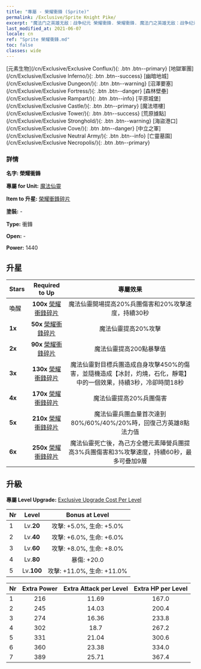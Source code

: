 ```yaml
---
title: "專屬 - 榮耀衝鋒 (Sprite)"
permalink: /Exclusive/Sprite Knight Pike/
excerpt: "魔法门之英雄无敌：战争纪元 榮耀衝鋒. 榮耀衝鋒. 魔法门之英雄无敌：战争纪元 專屬 榮耀衝鋒. 魔法仙靈 專屬."
last_modified_at: 2021-06-07
locale: cn
ref: "Sprite 榮耀衝鋒.md"
toc: false
classes: wide
---
```

 [元素生物](/cn/Exclusive/Exclusive Conflux/){: .btn .btn--primary} [地獄軍團](/cn/Exclusive/Exclusive Inferno/){: .btn .btn--success} [幽暗地城](/cn/Exclusive/Exclusive Dungeon/){: .btn .btn--warning} [沼澤要塞](/cn/Exclusive/Exclusive Fortress/){: .btn .btn--danger} [森林壁壘](/cn/Exclusive/Exclusive Rampart/){: .btn .btn--info} [平原城堡](/cn/Exclusive/Exclusive Castle/){: .btn .btn--primary} [魔法塔樓](/cn/Exclusive/Exclusive Tower/){: .btn .btn--success} [荒原據點](/cn/Exclusive/Exclusive Stronghold/){: .btn .btn--warning} [海盜港口](/cn/Exclusive/Exclusive Cove/){: .btn .btn--danger} [中立之軍](/cn/Exclusive/Exclusive Neutral Army/){: .btn .btn--info} [亡靈墓園](/cn/Exclusive/Exclusive Necropolis/){: .btn .btn--primary} 

### 詳情
 **名字: 榮耀衝鋒** 

 **專屬 for Unit:** [魔法仙靈](/cn/units/Sprite/) 

 **Item to 升星:** [榮耀衝鋒碎片](/cn/Items/con_916/)

 **塗裝:** -

 **Type:** 衝鋒

 **Open:** -

 **Power:** 1440

## 升星

  |     Stars    |  Required to Up | 專屬效果 |
  |:-------------|:---------------:|:---------------:|
  |  喚醒  | **100x** [榮耀衝鋒碎片](/cn/Items/con_916/) | 魔法仙靈開場提高20%兵團傷害和20%攻擊速度，持續30秒 |
  | **1x** <i class="fas fa-star"/> | **50x** [榮耀衝鋒碎片](/cn/Items/con_916/) | 魔法仙靈提高20%攻擊 |
  | **2x** <i class="fas fa-star"/> | **90x** [榮耀衝鋒碎片](/cn/Items/con_916/) | 魔法仙靈提高200點暴擊值 |
  | **3x** <i class="fas fa-star"/> | **130x** [榮耀衝鋒碎片](/cn/Items/con_916/) | 魔法仙靈對目標兵團造成自身攻擊450%的傷害，並隨機造成【冰封，灼燒，石化，靜電】中的一個效果，持續3秒，冷卻時間18秒 |
  | **4x** <i class="fas fa-star"/> | **170x** [榮耀衝鋒碎片](/cn/Items/con_916/) | 魔法仙靈提高20%兵團傷害 |
  | **5x** <i class="fas fa-star"/> | **210x** [榮耀衝鋒碎片](/cn/Items/con_916/) | 魔法仙靈兵團血量首次達到80%/60%/40%/20%時，回復己方英雄8點法力值 |
  | **6x** <i class="fas fa-star"/> | **250x** [榮耀衝鋒碎片](/cn/Items/con_916/) | 魔法仙靈死亡後，為己方全體元素陣營兵團提高3%兵團傷害和3%攻擊速度，持續60秒，最多可疊加9層 |


## 升級
 **專屬 Level Upgrade:** [Exclusive Upgrade Cost Per Level](/Exclusive/ExclusiveUpgradeCostPerLevel/)

  |  Nr  |   Level  | Bonus at Level |
  |:-----|:--------:|:--------------:|
  | 1 | Lv.**20** | 攻擊: +5.0%, 生命: +5.0% |
  | 2 | Lv.**40** | 攻擊: +6.0%, 生命: +6.0% |
  | 3 | Lv.**60** | 攻擊: +8.0%, 生命: +8.0% |
  | 4 | Lv.**80** | 暴傷: +20.0 |
  | 5 | Lv.**100** | 攻擊: +11.0%, 生命: +11.0% |


  |  Nr  |  Extra Power | Extra Attack per Level | Extra HP per Level |
  |:-----|:--------:|:--------:|:--------:|
  | 1 | 216 | 11.69 | 167.0 |
  | 2 | 245 | 14.03 | 200.4 |
  | 3 | 274 | 16.36 | 233.8 |
  | 4 | 302 | 18.7 | 267.2 |
  | 5 | 331 | 21.04 | 300.6 |
  | 6 | 360 | 23.38 | 334.0 |
  | 7 | 389 | 25.71 | 367.4 |


